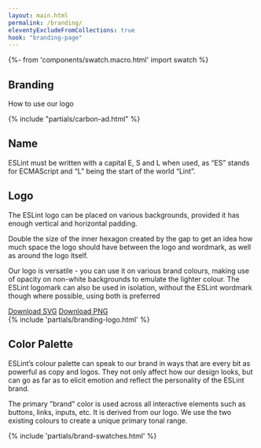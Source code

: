 ```yaml
---
layout: main.html
permalink: /branding/
eleventyExcludeFromCollections: true
hook: "branding-page"
---
```


{%- from 'components/swatch.macro.html' import swatch %}

<section class="section hero">
    <div class="content-container grid">
        <div class="span-1-7">
            <h1 class="section-title">Branding</h1>
            <p class="section-supporting-text">
                How to use our logo
            </p>
        </div>
        <div class="span-11-12">
                {% include "partials/carbon-ad.html" %}
        </div>
    </div>
</section>

<section class="section">
    <div class="content-container grid">
        <div class="span-1-6">
            <h2 class="section-title h3">Name</h2>
            <p class="">
                ESLint must be written with a capital E, S and L when used, as “ES” stands for ECMAScript and “L” being the start of the world “Lint”.
            </p>
        </div>
    </div>
    <div class="content-container grid">
        <div class="span-1-6">
            <h2 class="section-title h3">Logo</h2>
            <p class="">
                The ESLint logo can be placed on various backgrounds, provided it has enough vertical and horizontal padding.
            </p>
            <p>
                Double the size of the inner hexagon created by the gap to get an idea how much space the logo should have between the logo and wordmark, as well as around the logo itself.
            </p>
            <p>
                Our logo is versatile - you can use it on various brand colours, making use of opacity on non-white backgrounds to emulate the lighter colour.
                The ESLint logomark can also be used in isolation, without the ESLint wordmark though where possible, using both is preferred
            </p>
            <div class="eslint-actions">
                <a download href="../../assets/images/logo/eslint-logo-color.svg" class="c-btn c-btn--secondary">Download SVG</a>
                <a download href="../../assets/images/logo/eslint-logo-color.png" class="c-btn c-btn--secondary">Download PNG</a>
            </div>
        </div>
        <div class="span-8-12">
            {% include 'partials/branding-logo.html' %}
        </div>
    </div>
    <div class="content-container grid">
        <div class="span-1-6">
            <h2 class="section-title h3">Color Palette</h2>
            <p class="">
                ESLint’s colour palette can speak to our brand in ways that are every bit as powerful as copy and logos. They not only affect how our design looks, but can go as far as to elicit emotion and reflect the personality of the ESLint brand.
            </p>
            <p>
                The primary "brand" color is used across all interactive elements such as buttons, links, inputs, etc. It is derived from our logo. We use the two existing colours to create a unique primary tonal range.
            </p>
        </div>
        <div class="span-8-12">
            <div class="brand__palette">
                {% include 'partials/brand-swatches.html' %}
            </div>
        </div>
    </div>
</section>
